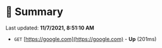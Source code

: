 # 📖 Summary
Last updated: **11/7/2021, 8:51:10 AM**

- `GET` [https://google.com](https://google.com) - **Up** (201ms)
